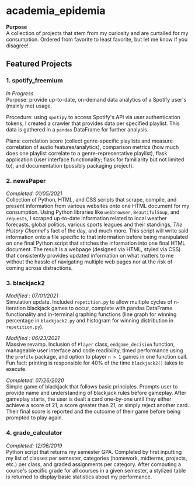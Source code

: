 # academia_epidemia

<b>Purpose</b> <br>
A collection of projects that stem from my curiosity and are curtailed for my consumption. Ordered from favorite to least favorite, but let me know if you disagree!

## Featured Projects

### 1. spotify_freemium
<i>In Progress</i><br>
Purpose: provide up-to-date, on-demand data analytics of a Spotify user's (mainly me) usage.

Procedure: using `spotipy` to access Spotify's API via user authentication tokens, I created a crawler that provides data per specified playlist. This data is gathered in a `pandas` DataFrame for further analysis.

Plans: correlation score (collect genre-specific playlists and measure correlation of audio features/analytics), comparison metrics (how much does one playlist correlate to a genre-representative playlist), flask application (user interface functionality; flask for familiarity but not limited to), and documentation (possibly packaging project).

### 2. newsPaper
<i>Completed: 01/05/2021<br></i>
Collection of Python, HTML, and CSS scripts that scrape, compile, and present information from various websites onto one HTML document for my consumption. Using Python libraries like `webbrowser`, `BeautifulSoup`, and `requests`, I scraped up-to-date information related to local weather forecasts, global politics, various sports leagues and their standings, <i>The History Channel</i>'s fact of the day, and much more. This script will write said information onto a file specific to that information before being manipulated on one final Python script that stitches the information into one final HTML document. The result is a webpage (designed via HTML, styled via CSS) that consistently provides updated information on what matters to me without the hassle of navigating multiple web pages nor at the risk of coming across distractions.

### 3. blackjack2
<i>Modified : 07/01/2021<br></i>
Simulation update. Included `repetition.py` to allow multiple cycles of n-iteration blackjack games to occur, complete with pandas DataFrame functionality and in-terminal graphing functions (line graph for winning percentage in `blackjack2.py` and histogram for winning distribution in `repetition.py`).

<i>Modified : 06/23/2021<br></i>
Massive revamp. Inclusion of `Player` class, `endgame_decision` function, manageable user interface and code readibility, timed performance using the `profile` package, and option to player `n > 1` games in one function call. Fun fact: printing is responsible for 40% of the time `blackjack2()` takes to execute.

<i>Completed: 07/26/2020<br></i>
Simple game of blackjack that follows basic principles. Prompts user to provide name and understanding of blackjack rules before gameplay. After gameplay starts, the user is dealt a card one-by-one until they either achieve a score of 21, a score greater than 21, or simply reject another card. Their final score is reported and the outcome of their game before being prompted to play again.

### 4. grade_calculator
<i>Completed: 12/06/2019<br></i>
Python script that returns my semester GPA. Completed by first inputting my list of classes per semester, categories (homework, midterms, projects, etc.) per class, and graded assignments per category. After computing a course's specific grade for all courses in a given semester, a stylized table is returned to display basic statistics about my performance.

